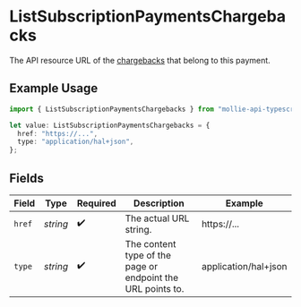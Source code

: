 # ListSubscriptionPaymentsChargebacks

The API resource URL of the [chargebacks](list-payment-chargebacks) that belong to this payment.

## Example Usage

```typescript
import { ListSubscriptionPaymentsChargebacks } from "mollie-api-typescript/models/operations";

let value: ListSubscriptionPaymentsChargebacks = {
  href: "https://...",
  type: "application/hal+json",
};
```

## Fields

| Field                                                       | Type                                                        | Required                                                    | Description                                                 | Example                                                     |
| ----------------------------------------------------------- | ----------------------------------------------------------- | ----------------------------------------------------------- | ----------------------------------------------------------- | ----------------------------------------------------------- |
| `href`                                                      | *string*                                                    | :heavy_check_mark:                                          | The actual URL string.                                      | https://...                                                 |
| `type`                                                      | *string*                                                    | :heavy_check_mark:                                          | The content type of the page or endpoint the URL points to. | application/hal+json                                        |